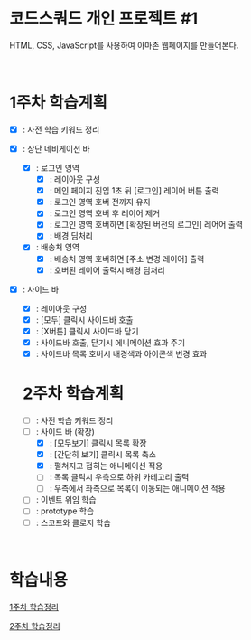 # 코드스쿼드 개인 프로젝트 #1

HTML, CSS, JavaScript를 사용하여 아마존 웹페이지를 만들어본다.

</br>

# 1주차 학습계획

- [x] : 사전 학습 키워드 정리
- [x] : 상단 네비게이션 바
  - [x] : 로그인 영역
    - [x] : 레이아웃 구성
    - [x] : 메인 페이지 진입 1초 뒤 [로그인] 레이어 버튼 출력
    - [x] : 로그인 영역 호버 전까지 유지
    - [x] : 로그인 영역 호버 후 레이어 제거
    - [x] : 로그인 영역 호버하면 [확장된 버전의 로그인] 레어어 출력
    - [x] : 배경 딤처리
  - [x] : 배송처 영역
    - [x] : 배송처 영역 호버하면 [주소 변경 레이어] 출력
    - [x] : 호버된 레이어 출력시 배경 딤처리
- [x] : 사이드 바

  - [x] : 레이아웃 구성
  - [x] : [모두] 클릭시 사이드바 호출
  - [x] : [X버튼] 클릭시 사이드바 닫기
  - [x] : 사이드바 호출, 닫기시 에니메이션 효과 주기
  - [x] : 사이드바 목록 호버시 배경색과 아이콘색 변경 효과

  # 2주차 학습계획

  - [ ] : 사전 학습 키워드 정리
  - [ ] : 사이드 바 (확장)
    - [x] : [모두보기] 클릭시 목록 확장
    - [x] : [간단히 보기] 클릭시 목록 축소
    - [x] : 펼쳐지고 접히는 애니메이션 적용
    - [ ] : 목록 클릭시 우측으로 하위 카테고리 출력
    - [ ] : 우측에서 좌측으로 목록이 이동되는 애니메이션 적용
  - [ ] : 이벤트 위임 학습
  - [ ] : prototype 학습
  - [ ] : 스코프와 클로저 학습

</br>

# 학습내용

[1주차 학습정리](https://stitch-dart-ccd.notion.site/FS-1-6662064ee3424e239fbdfc70219861fb)

[2주차 학습정리](https://stitch-dart-ccd.notion.site/FE-2-e7bb31fa82e94bbf9c4978b1641c8834)
